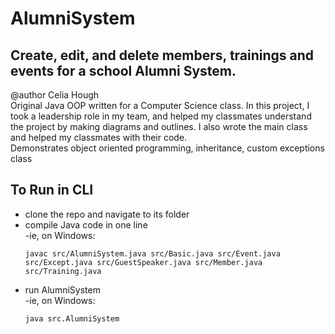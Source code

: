 # AlumniSystem
## Create, edit, and delete members, trainings and events for a school Alumni System.
@author Celia Hough<br>
Original Java OOP written for a Computer Science class.  In this project, I took a leadership role in my team, and helped my classmates understand the project by making diagrams and outlines.  I also wrote the main class and helped my classmates with their code.
<br>
Demonstrates object oriented programming, inheritance, custom exceptions class
## To Run in CLI
- clone the repo and navigate to its folder
- compile Java code in one line<br>
  -ie, on Windows:
  ```
  javac src/AlumniSystem.java src/Basic.java src/Event.java src/Except.java src/GuestSpeaker.java src/Member.java src/Training.java
  ```
- run AlumniSystem<br>
  -ie, on Windows:
  ```
  java src.AlumniSystem
  ```
